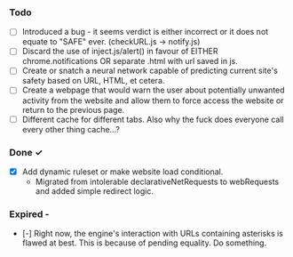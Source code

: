 ### Todo

- [ ] Introduced a bug - it seems verdict is either incorrect or it does not equate to "SAFE" ever. (checkURL.js -> notify.js)
- [ ] Discard the use of inject.js/alert() in favour of EITHER chrome.notifications OR separate .html with url saved in js.
- [ ] Create or snatch a neural network capable of predicting current site's safety based on URL, HTML, et cetera.
- [ ] Create a webpage that would warn the user about potentially unwanted activity from the website and allow them to force access the website or return to the previous page.
- [ ] Different cache for different tabs. Also why the fuck does everyone call every other thing cache...?

### Done ✓

- [x] Add dynamic ruleset or make website load conditional.
  - Migrated from intolerable declarativeNetRequests to webRequests and added simple redirect logic.

### Expired -
- [-] Right now, the engine's interaction with URLs containing asterisks is flawed at best. This is because of pending equality. Do something.
